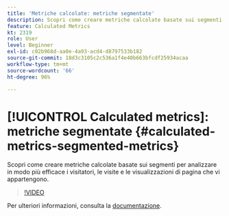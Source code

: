 ```yaml
---
title: 'Metriche calcolate: metriche segmentate'
description: Scopri come creare metriche calcolate basate sui segmenti per analizzare in modo più efficace i visitatori, le visite e le visualizzazioni di pagina che vi appartengono.
feature: Calculated Metrics
kt: 2319
role: User
level: Beginner
exl-id: c02b968d-aa0e-4a93-acd4-d8797533b182
source-git-commit: 18d3c3105c2c536a1f4e40b663bfcdf25934acaa
workflow-type: tm+mt
source-wordcount: '66'
ht-degree: 96%

---
```


# [!UICONTROL Calculated metrics]: metriche segmentate {#calculated-metrics-segmented-metrics}

Scopri come creare metriche calcolate basate sui segmenti per analizzare in modo più efficace i visitatori, le visite e le visualizzazioni di pagina che vi appartengono.

>[!VIDEO](https://video.tv.adobe.com/v/25409/?quality=12&learn=on)

Per ulteriori informazioni, consulta la [documentazione](https://experienceleague.adobe.com/docs/analytics/components/calculated-metrics/calcmetric-workflow/metrics-with-segments.html?lang=it).
